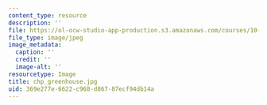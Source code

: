 ```yaml
---
content_type: resource
description: ''
file: https://ol-ocw-studio-app-production.s3.amazonaws.com/courses/10-491-integrated-chemical-engineering-ii-spring-2006/369e277e6622c968d86787ecf94db14a_chp_greenhouse.jpg
file_type: image/jpeg
image_metadata:
  caption: ''
  credit: ''
  image-alt: ''
resourcetype: Image
title: chp_greenhouse.jpg
uid: 369e277e-6622-c968-d867-87ecf94db14a
---
```

